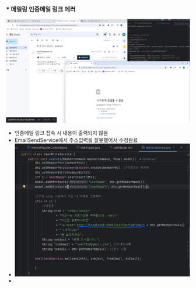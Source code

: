 ### * 메일링 인증메일 링크 에러
![img.png](img.png)
- 인증메일 링크 접속 시 내용이 출력되지 않음
- EmailSendService에서 주소입력을 잘못했어서 수정완료
- ![img_1.png](img_1.png)
- 